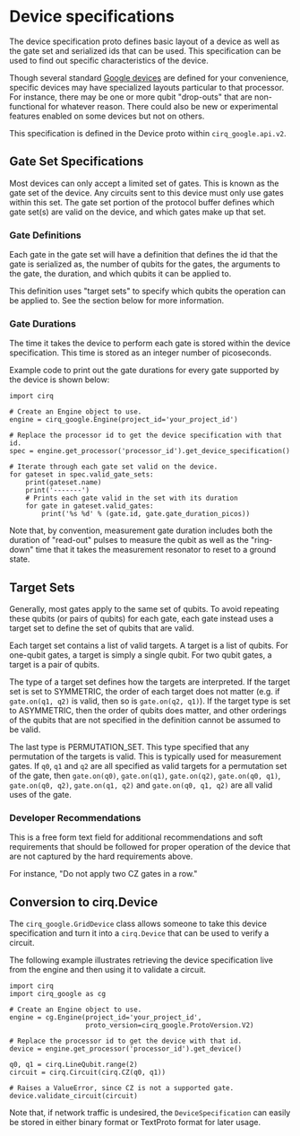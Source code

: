 # Device specifications

The device specification proto defines basic layout of a device as well as the
gate set and serialized ids that can be used.  This specification can be used
to find out specific characteristics of the device.

Though several standard [Google devices](devices.md) are defined for your
convenience, specific devices may have specialized layouts particular to that
processor.  For instance, there may be one or more qubit "drop-outs" that are
non-functional for whatever reason.   There could also be new or experimental
features enabled on some devices but not on others.

This specification is defined in the Device proto within `cirq_google.api.v2`.

## Gate Set Specifications

Most devices can only accept a limited set of gates.  This is known as the
gate set of the device.   Any circuits sent to this device must only use gates
within this set.  The gate set portion of the protocol buffer defines which
gate set(s) are valid on the device, and which gates make up that set.

### Gate Definitions

Each gate in the gate set will have a definition that defines the id that
the gate is serialized as, the number of qubits for the gates, the arguments
to the gate, the duration, and which qubits it can be applied to.

This definition uses "target sets" to specify which qubits the operation can
be applied to.  See the section below for more information.

### Gate Durations

The time it takes the device to perform each gate is stored within the device
specification.  This time is stored as an integer number of picoseconds.

Example code to print out the gate durations for every gate supported by the
device is shown below:

```
import cirq

# Create an Engine object to use.
engine = cirq_google.Engine(project_id='your_project_id')

# Replace the processor id to get the device specification with that id.
spec = engine.get_processor('processor_id').get_device_specification()

# Iterate through each gate set valid on the device.
for gateset in spec.valid_gate_sets:
    print(gateset.name)
    print('-------')
    # Prints each gate valid in the set with its duration
    for gate in gateset.valid_gates:
        print('%s %d' % (gate.id, gate.gate_duration_picos))
```

Note that, by convention, measurement gate duration includes both the duration
of "read-out" pulses to measure the qubit as well as the "ring-down" time that
it takes the measurement resonator to reset to a ground state.

## Target Sets

Generally, most gates apply to the same set of qubits.  To avoid repeating
these qubits (or pairs of qubits) for each gate, each gate instead uses a
target set to define the set of qubits that are valid.

Each target set contains a list of valid targets.  A target is a list of qubits.
For one-qubit gates, a target is simply a single qubit.  For two qubit gates,
a target is a pair of qubits.

The type of a target set defines how the targets are interpreted.  If the
target set is set to SYMMETRIC, the order of each target does not matter (e.g.
if `gate.on(q1, q2)` is valid, then so is `gate.on(q2, q1)`).  If the target
type is set to ASYMMETRIC, then the order of qubits does matter, and other
orderings of the qubits that are not specified in the definition cannot be
assumed to be valid.

The last type is PERMUTATION_SET.  This type specified that any permutation of
the targets is valid.  This is typically used for measurement gates.  If `q0`,
`q1` and `q2` are all specified as valid targets for a permutation set of the
gate, then `gate.on(q0)`, `gate.on(q1)`, `gate.on(q2)`, `gate.on(q0, q1)`,
`gate.on(q0, q2)`, `gate.on(q1, q2)` and `gate.on(q0, q1, q2)` are all valid
uses of the gate.

### Developer Recommendations

This is a free form text field for additional recommendations and soft
requirements that should be followed for proper operation of the device that
are not captured by the hard requirements above.

For instance, "Do not apply two CZ gates in a row."

## Conversion to cirq.Device

The `cirq_google.GridDevice` class allows someone to take this
device specification and turn it into a `cirq.Device` that can be used to
verify a circuit.

The following example illustrates retrieving the device specification live
from the engine and then using it to validate a circuit.

```
import cirq
import cirq_google as cg

# Create an Engine object to use.
engine = cg.Engine(project_id='your_project_id',
                   proto_version=cirq_google.ProtoVersion.V2)

# Replace the processor id to get the device with that id.
device = engine.get_processor('processor_id').get_device()

q0, q1 = cirq.LineQubit.range(2)
circuit = cirq.Circuit(cirq.CZ(q0, q1))

# Raises a ValueError, since CZ is not a supported gate.
device.validate_circuit(circuit)
```

Note that, if network traffic is undesired, the `DeviceSpecification` can
easily be stored in either binary format or TextProto format for later usage.
